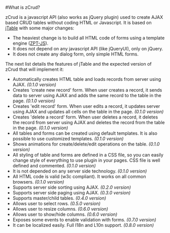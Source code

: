 #What is zCrud?

zCrud is a javascript API (also works as jQuery plugin) used to create AJAX based CRUD tables without coding HTML or Javascript. It is based on 
 [jTable](http://www.jtable.org) with some major changes:
 
 * The heaviest change is to build all HTML code of forms using a template engine ([ZPT-JS](https://github.com/davidcana/ZPT-JS/wiki)). 
 * It does not depend on any javascript API (like jQueryUI), only on jQuery.
 * It does not create any dialog form, only simple HTML forms.
 
The next list details the features of jTable and the expected version of zCrud that will implement it:

* Automatically creates HTML table and loads records from server using AJAX. *(0.1.0 version)*
* Creates 'create new record' form. When user creates a record, it sends data to server using AJAX and adds the same record to the table in the page. *(0.1.0 version)*
* Creates 'edit record' form. When user edits a record, it updates server using AJAX and updates all cells on the table in the page. *(0.1.0 version)*
* Creates 'delete a record' form. When user deletes a record, it deletes the record from server using AJAX and deletes the record from the table in the page. *(0.1.0 version)*
* All tables and forms can be created using default templates. It is also possible to use customized templates. *(0.1.0 version)*
* Shows animations for create/delete/edit operations on the table. *(0.1.0 version)*
* All styling of table and forms are defined in a CSS file, so you can easily change style of everything to use plugin in your pages. CSS file is well defined and commented. *(0.1.0 version)*
* It is not depended on any server side technology. *(0.1.0 version)*
* All HTML code is valid (w3c compliant). It works on all common browsers. *(0.1.0 version)*
* Supports server side sorting using AJAX. *(0.2.0 version)*
* Supports server side paging using AJAX. *(0.3.0 version)*
* Supports master/child tables. *(0.4.0 version)*
* Allows user to select rows. *(0.5.0 version)*
* Allows user to resize columns. *(0.6.0 version)*
* Allows user to show/hide columns. *(0.6.0 version)*
* Exposes some events to enable validation with forms. *(0.7.0 version)*
* It can be localized easily. Full I18n and L10n support. *(0.8.0 version)*
